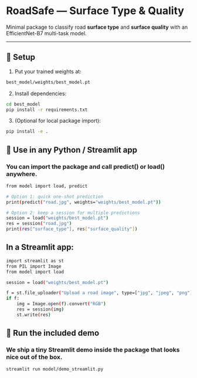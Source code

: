 # RoadSafe — Surface Type & Quality

Minimal package to classify road **surface type** and **surface quality** with an EfficientNet-B7 multi-task model.

---

## 📂 Setup

1. Put your trained weights at:

```bash
best_model/weights/best_model.pt
```


2. Install dependencies:
```bash
cd best_model
pip install -r requirements.txt
```
3. (Optional for local package import):
```bash
pip install -e .
```

## 🐍 Use in any Python / Streamlit app

### You can import the package and call predict() or load() anywhere.

```bash
from model import load, predict

# Option 1: quick one-shot prediction
print(predict("road.jpg", weights="weights/best_model.pt"))

# Option 2: keep a session for multiple predictions
session = load("weights/best_model.pt")
res = session("road.jpg")
print(res["surface_type"], res["surface_quality"])
```

## In a Streamlit app:

```bash
import streamlit as st
from PIL import Image
from model import load

session = load("weights/best_model.pt")

f = st.file_uploader("Upload a road image", type=["jpg", "jpeg", "png"])
if f:
    img = Image.open(f).convert("RGB")
    res = session(img)
    st.write(res)
```

## 🎨 Run the included demo

### We ship a tiny Streamlit demo inside the package that looks nice out of the box.

```bash
streamlit run model/demo_streamlit.py
```

